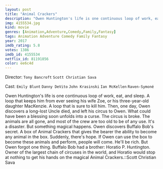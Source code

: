 ```yaml
---
layout: post
title: "Animal Crackers"
description: "Owen Huntington's life is one continuous loop of work, eat, and sleep. A loop that keeps him from ever seeing his wife Zoe, or his three-year-old daughter MacKenzie. A loop that is sure to kill him. Then, one day, Owen discovers a long-lost Uncle died, and left his circus to Owen. What could have been a blessing soon unfolds into a curse. The circus is broke. The animals are all gone, and most of the crew are too old to be of any use. It's a disaster. But something magical happens. Owen discovers Buffalo Bob's secret. A box of Animal Crackers that gives .."
img: 4155534.jpg
kind: movie
genres: [Animation,Adventure,Comedy,Family,Fantasy]
tags: Animation Adventure Comedy Family Fantasy 
year: 2017
imdb_rating: 5.8
votes: 1386
imdb_id: 4155534
netflix_id: 81191856
color: ee6c4d
---
```

Director: `Tony Bancroft` `Scott Christian Sava`  

Cast: `Emily Blunt` `Danny DeVito` `John Krasinski` `Ian McKellen` `Raven-Symoné` 

Owen Huntington's life is one continuous loop of work, eat, and sleep. A loop that keeps him from ever seeing his wife Zoe, or his three-year-old daughter MacKenzie. A loop that is sure to kill him. Then, one day, Owen discovers a long-lost Uncle died, and left his circus to Owen. What could have been a blessing soon unfolds into a curse. The circus is broke. The animals are all gone, and most of the crew are too old to be of any use. It's a disaster. But something magical happens. Owen discovers Buffalo Bob's secret. A box of Animal Crackers that gives the bearer the ability to become any animal in the box. Suddenly, there's hope. If Owen can use the box to become these animals and perform, people will come. He'll be rich. But Owen forgot one thing. Buffalo Bob had a brother: Horatio P. Huntington. Owner of the largest chain of circuses in the world, and Horatio would stop at nothing to get his hands on the magical Animal Crackers.::Scott Christian Sava